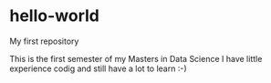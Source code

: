 # hello-world
My first repository

This is the first semester of my Masters in Data Science 
I have little experience codig and still have a lot to learn :-)
